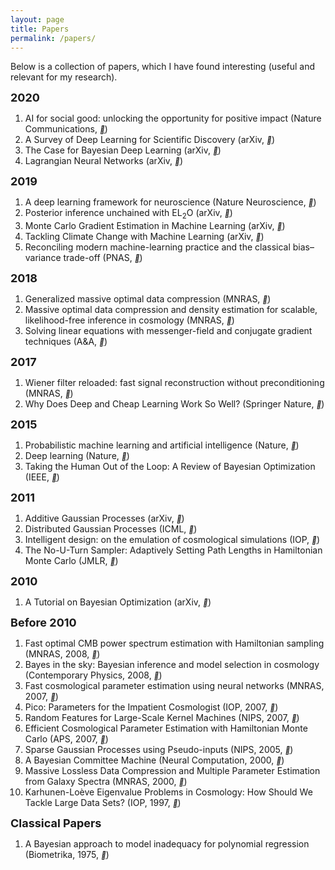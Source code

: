 ```yaml
---
layout: page
title: Papers
permalink: /papers/
---
```


Below is a collection of papers, which I have found interesting (useful and relevant for my research).



<p><b><font size="4">2020</font></b></p>
<ol type="1">
<li>AI for social good: unlocking the opportunity
for positive impact (Nature Communications, <a href="https://www.nature.com/articles/s41467-020-15871-z.pdf"><i style="font-size:12px" class="fa">&#xf08e;</i></a>) </li>
<li>A Survey of Deep Learning for Scientific Discovery (arXiv, <a href="https://arxiv.org/abs/2003.11755"><i style="font-size:12px" class="fa">&#xf08e;</i></a>) </li>
<li>The Case for Bayesian Deep Learning (arXiv, <a href="https://arxiv.org/abs/2001.10995"><i style="font-size:12px" class="fa">&#xf08e;</i></a>) </li>
<li>Lagrangian Neural Networks (arXiv, <a href="https://arxiv.org/pdf/2003.04630.pdf"><i style="font-size:12px" class="fa">&#xf08e;</i></a>) </li>
</ol>

<p><b><font size="4">2019</font></b></p>
<ol type="1">

<li>A deep learning framework for neuroscience (Nature Neuroscience, <a href="https://www.nature.com/articles/s41593-019-0520-2.pdf"><i style="font-size:12px" class="fa">&#xf08e;</i></a>) </li>
<li>Posterior inference unchained with EL<sub>2</sub>O (arXiv, <a href="https://arxiv.org/abs/1901.04454"><i style="font-size:12px" class="fa">&#xf08e;</i></a>) </li>

<li>Monte Carlo Gradient Estimation in Machine Learning (arXiv, <a href="https://arxiv.org/abs/1906.10652"><i style="font-size:12px" class="fa">&#xf08e;</i></a>) </li>

<li>Tackling Climate Change with Machine Learning (arXiv, <a href="https://arxiv.org/abs/1906.05433"><i style="font-size:12px" class="fa">&#xf08e;</i></a>) </li>

<li>Reconciling modern machine-learning practice and the classical bias–variance trade-off (PNAS, <a href="https://www.pnas.org/content/116/32/15849"><i style="font-size:12px" class="fa">&#xf08e;</i></a>) </li>
</ol>




<p><b><font size="4">2018</font></b></p>
<ol type="1">
<li>Generalized massive optimal data compression (MNRAS, <a href="https://academic.oup.com/mnrasl/article/476/1/L60/4909822"><i style="font-size:12px" class="fa">&#xf08e;</i></a>) </li>

<li>Massive optimal data compression and density estimation for scalable, likelihood-free inference in cosmology (MNRAS, <a href="https://academic.oup.com/mnras/article/477/3/2874/4956055"><i style="font-size:12px" class="fa">&#xf08e;</i></a>) </li>



<li>
Solving linear equations with messenger-field and conjugate gradient techniques (A&A, <a href="https://www.aanda.org/articles/aa/full_html/2018/12/aa32987-18/aa32987-18.html"><i style="font-size:12px" class="fa">&#xf08e;</i></a>) </li>
</ol>

<p><b><font size="4">2017</font></b></p>
<ol type="1">
<li>Wiener filter reloaded: fast signal reconstruction without preconditioning (MNRAS, <a href="https://academic.oup.com/mnras/article/468/2/1782/3059161"><i style="font-size:12px" class="fa">&#xf08e;</i></a>) </li>

<li>Why Does Deep and Cheap Learning Work So Well? (Springer Nature, <a href="https://link.springer.com/article/10.1007%2Fs10955-017-1836-5"><i style="font-size:12px" class="fa">&#xf08e;</i></a>) </li>

</ol>


<p><b><font size="4">2015</font></b></p>
<ol type="1">
<li>Probabilistic machine learning and artificial intelligence (Nature, <a href="https://www.nature.com/articles/nature14541"><i style="font-size:12px" class="fa">&#xf08e;</i></a>) </li>
<li>Deep learning (Nature, <a href="https://www.nature.com/articles/nature14539"><i style="font-size:12px" class="fa">&#xf08e;</i></a>) </li>
<li>Taking the Human Out of the Loop: A Review of Bayesian Optimization (IEEE, <a href="https://ieeexplore.ieee.org/document/7352306"><i style="font-size:12px" class="fa">&#xf08e;</i></a>) </li>
</ol>


<p><b><font size="4">2011</font></b></p>
<ol type="1">

<li>Additive Gaussian Processes (arXiv, <a href="https://arxiv.org/abs/1112.4394"><i style="font-size:12px" class="fa">&#xf08e;</i></a>) </li>

<li>Distributed Gaussian Processes (ICML, <a href="http://proceedings.mlr.press/v37/deisenroth15.pdf"><i style="font-size:12px" class="fa">&#xf08e;</i></a>) </li>

<li>Intelligent design: on the emulation of cosmological simulations (IOP, <a href="https://iopscience.iop.org/article/10.1088/0004-637X/728/2/137"><i style="font-size:12px" class="fa">&#xf08e;</i></a>) </li>

<li>The No-U-Turn Sampler: Adaptively Setting Path Lengths in Hamiltonian Monte Carlo (JMLR, <a href="https://dl.acm.org/doi/10.5555/2627435.2638586"><i style="font-size:12px" class="fa">&#xf08e;</i></a>) </li>

</ol>


<p><b><font size="4">2010</font></b></p>
<ol type="1">

<li>A Tutorial on Bayesian Optimization (arXiv, <a href="https://arxiv.org/abs/1012.2599"><i style="font-size:12px" class="fa">&#xf08e;</i></a>) </li>

</ol>


<p><b><font size="4">Before 2010</font></b></p>
<ol type="1">


<li>Fast optimal CMB power spectrum estimation with Hamiltonian sampling (MNRAS, 2008, <a href="https://academic.oup.com/mnras/article/389/3/1284/1018688"><i style="font-size:12px" class="fa">&#xf08e;</i></a>) </li>

<li>Bayes in the sky: Bayesian inference and model selection in cosmology (Contemporary Physics, 2008, <a href="https://www.tandfonline.com/doi/full/10.1080/00107510802066753"><i style="font-size:12px" class="fa">&#xf08e;</i></a>) </li>

<li>Fast cosmological parameter estimation using neural networks (MNRAS, 2007, <a href="https://academic.oup.com/mnrasl/article/376/1/L11/957051"><i style="font-size:12px" class="fa">&#xf08e;</i></a>) </li>

<li>Pico: Parameters for the Impatient Cosmologist (IOP, 2007, <a href="https://iopscience.iop.org/article/10.1086/508342/meta"><i style="font-size:12px" class="fa">&#xf08e;</i></a>) </li>

<li>Random Features for Large-Scale Kernel Machines (NIPS, 2007, <a href="https://papers.nips.cc/paper/3182-random-features-for-large-scale-kernel-machines"><i style="font-size:12px" class="fa">&#xf08e;</i></a>) </li>

<li>Efficient Cosmological Parameter Estimation with Hamiltonian Monte Carlo (APS, 2007, <a href="https://journals.aps.org/prd/abstract/10.1103/PhysRevD.75.083525"><i style="font-size:12px" class="fa">&#xf08e;</i></a>) </li>

<li>Sparse Gaussian Processes using Pseudo-inputs (NIPS, 2005, <a href="https://papers.nips.cc/paper/2857-sparse-gaussian-processes-using-pseudo-inputs"><i style="font-size:12px" class="fa">&#xf08e;</i></a>)</li>

<li>A Bayesian Committee Machine (Neural Computation, 2000, <a href="https://www.mitpressjournals.org/doi/10.1162/089976600300014908"><i style="font-size:12px" class="fa">&#xf08e;</i></a>) </li>

<li>Massive Lossless Data Compression and Multiple Parameter Estimation from Galaxy Spectra (MNRAS, 2000, <a href="https://academic.oup.com/mnras/article/317/4/965/1039456"><i style="font-size:12px" class="fa">&#xf08e;</i></a>) </li>

<li>Karhunen-Loève Eigenvalue Problems in Cosmology: How Should We Tackle Large Data Sets? (IOP, 1997, <a href="https://iopscience.iop.org/article/10.1086/303939"><i style="font-size:12px" class="fa">&#xf08e;</i></a>) </li>
</ol>


<p><b><font size="4">Classical Papers</font></b></p>
<ol type="1">

<li>A Bayesian approach to model inadequacy for polynomial regression (Biometrika, 1975, <a href="https://doi.org/10.1093/biomet/62.1.79"><i style="font-size:12px" class="fa">&#xf08e;</i></a>)</li>

</ol>


